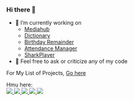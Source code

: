 ### Hi there 👋

- 🔭 I’m currently working on 
    * [Mediahub](https://github.com/Sharkaboi/MediaHub)
    * [Dictionary](https://github.com/Sharkaboi/Dictionary)
    * [Birthday Remainder](https://github.com/Sharkaboi/Birthday_Remainder)
    * [Attendance Manager](https://github.com/Sharkaboi/AttendanceManager)
    * [SharkPlayer](https://github.com/Sharkaboi/SharkPlayer)
- 💬 Feel free to ask or criticize any of my code 

For My List of Projects, [Go here](https://gist.github.com/Sharkaboi/e1f63145591a5d118d5612f1bdc78417)

Hmu here:  
<a href="https://twitter.com/Cyber_Shark_YT" alt="Kotlin">
        <img src="https://img.shields.io/badge/Twitter-%40Cyber__Shark__YT-blue" />
</a>
<a href="https://www.reddit.com/user/SharkaBoi" alt="Kotlin">
        <img src="https://img.shields.io/badge/Reddit-u%2FSharkaBoi-orange" />
</a>
<a href="https://www.twitch.tv/cyber_shark" alt="Kotlin">
        <img src="https://img.shields.io/badge/Twitch-cyber__shark-blueviolet" />
</a>
<a href="https://www.youtube.com/channel/UCQm5gZ7aw5qSqtg7VF6KAhg" alt="Kotlin">
        <img src="https://img.shields.io/badge/Youtube-Cyber%20SharK-red" />
</a>
<img src="https://img.shields.io/badge/Discord-CyberShark%233467-9cf" />
